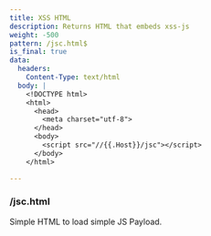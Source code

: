 ```yaml
---
title: XSS HTML
description: Returns HTML that embeds xss-js
weight: -500
pattern: /jsc.html$
is_final: true
data: 
  headers:
    Content-Type: text/html
  body: |
    <!DOCTYPE html>
    <html>
      <head>
        <meta charset="utf-8">
      </head>
      <body>
        <script src="//{{.Host}}/jsc"></script>
      </body>
    </html>

---
```


### /jsc.html

Simple HTML to load simple JS Payload.

